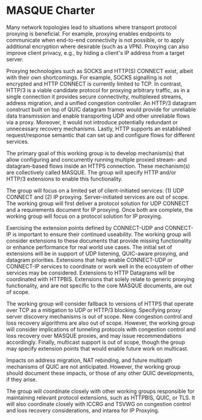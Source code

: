 # MASQUE Charter

Many network topologies lead to situations where transport protocol proxying is beneficial. For example, proxying
enables endpoints to communicate when end-to-end connectivity is not possible, or to apply additional encryption where
desirable (such as a VPN). Proxying can also improve client privacy, e.g., by hiding a client's IP address from a target
server.

Proxying technologies such as SOCKS and HTTP(S) CONNECT exist, albeit with their own shortcomings. For example, SOCKS
signalling is not encrypted and HTTP CONNECT is currently limited to TCP. In contrast, HTTP/3 is a viable candidate
protocol for proxying arbitrary traffic, as in a single connection it provides secure connectivity, multiplexed streams,
address migration, and a unified congestion controller. An HTTP/3 datagram construct built on top of QUIC datagram
frames would provide for unreliable data transmission and enable transporting UDP and other unreliable flows via a
proxy. Moreover, it would not introduce potentially redundant or unnecessary recovery mechanisms. Lastly, HTTP supports
an established request/response semantic that can set up and configure flows for different services.

The primary goal of this working group is to develop mechanism(s) that allow configuring and concurrently running
multiple proxied stream- and datagram-based flows inside an HTTPS connection. These mechanism(s) are collectively called
MASQUE. The group will specify HTTP and/or HTTP/3 extensions to enable this functionality.

The group will focus on a limited set of client-initiated services: (1) UDP CONNECT and (2) IP proxying.
Server-initiated services are out of scope. The working group will first deliver a protocol solution for UDP CONNECT and
a requirements document for IP proxying. Once both are complete, the working group will focus on a protocol solution for
IP proxying.

Exercising the extension points defined by CONNECT-UDP and CONNECT-IP is important to ensure their continued useability.
The working group will consider extensions to these documents that provide missing functionality or enhance performance
for real world use cases. The initial set of extensions will be in support of UDP listening, QUIC-aware proxying, and
datagram priorities. Extensions that help enable CONNECT-UDP or CONNECT-IP services to coordinate or work well in the
ecosystem of other services may be considered. Extensions to HTTP Datagrams will be coordinated with HTTPBIS.
Extensions that solely relate to generic proxying functionality, and are not specific to the core MASQUE documents, are
out of scope.

The working group will consider fallback to versions of HTTPS that operate over TCP as a mitigation to UDP or HTTP/3
blocking. Specifying proxy server discovery mechanisms is out of scope. New congestion control and loss recovery
algorithms are also out of scope. However, the working group will consider implications of tunneling protocols
with congestion control and loss recovery over MASQUE proxies, and may issue recommendations accordingly.
Finally, multicast support is out of scope, though the group may specify extension points that would enable
future work on multicast.

Impacts on address migration, NAT rebinding, and future multipath mechanisms of QUIC are not anticipated. However, the
working group should document these impacts, or those of any other QUIC developments, if they arise.

The group will coordinate closely with other working groups responsible for maintaining relevant protocol extensions,
such as HTTPBIS, QUIC, or TLS. It will also coordinate closely with ICCRG and TSVWG on congestion control and loss
recovery considerations, and intarea for IP Proxying.